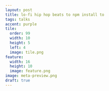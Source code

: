 ```yaml
---
layout: post
title: lo-fi hip hop beats to npm install to
tags: talks
accent: purple
tile:
  order: 99
  width: 10
  height: 5
  left: 4
  image: tile.png
feature:
  width: 16
  height: 10
  image: feature.png
image: meta-preview.png
draft: true
---
```

